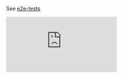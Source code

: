 See [e2e-tests](https://git.k8s.io/community/contributors/devel/e2e-tests.md#federation-e2e-tests)

[![Analytics](https://kubernetes-site.appspot.com/UA-36037335-10/GitHub/test/e2e_federation//README.md?pixel)]()
